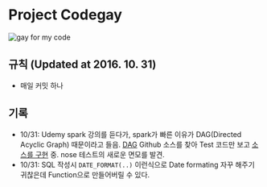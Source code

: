 # Project Codegay

![gay for my code](http://38.media.tumblr.com/125a0617d8986ad521772f0f42aa56db/tumblr_n68390DBXL1t9w6i8o1_500.gif)

## 규칙 (Updated at 2016. 10. 31)
- 매일 커밋 하나

## 기록
- 10/31: Udemy spark 강의를 듣다가, spark가 빠른 이유가 DAG(Directed Acyclic Graph) 때문이라고 들음. [DAG](https://github.com/HunjaeJung/py-dag) Github 소스를 찾아 Test 코드만 보고 [소스를 구현](https://github.com/HunjaeJung/codegay/data-structue/py-dag) 중. nose 테스트의 새로운 면모를 발견.
- 10/31: SQL 작성시 `DATE_FORMAT(..)` 이런식으로 Date formating 자꾸 해주기 귀찮은데 Function으로 만들어버릴 수 있다.
